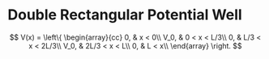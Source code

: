 # Double Rectangular Potential Well
$$
V(x) = \left\{
\begin{array}{cc}
    0, & x < 0\\
    V_0, & 0 < x < L/3\\
    0, & L/3 < x < 2L/3\\
    V_0, & 2L/3 < x < L\\
    0, & L < x\\
\end{array} \right.
$$